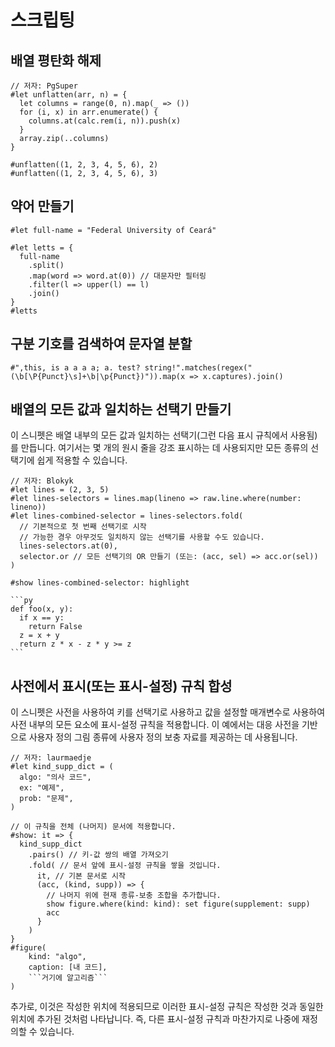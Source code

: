# 스크립팅
## 배열 평탄화 해제

```typ
// 저자: PgSuper
#let unflatten(arr, n) = {
  let columns = range(0, n).map(_ => ())
  for (i, x) in arr.enumerate() {
    columns.at(calc.rem(i, n)).push(x)
  }
  array.zip(..columns)
}

#unflatten((1, 2, 3, 4, 5, 6), 2)
#unflatten((1, 2, 3, 4, 5, 6), 3)
```

## 약어 만들기
```typ
#let full-name = "Federal University of Ceará"

#let letts = {
  full-name
    .split()
    .map(word => word.at(0)) // 대문자만 필터링
    .filter(l => upper(l) == l)
    .join()
}
#letts
```

## 구분 기호를 검색하여 문자열 분할

```typ
#",this, is a a a a; a. test? string!".matches(regex("(\b[\P{Punct}\s]+\b|\p{Punct})")).map(x => x.captures).join()
```

## 배열의 모든 값과 일치하는 선택기 만들기

이 스니펫은 배열 내부의 모든 값과 일치하는 선택기(그런 다음 표시 규칙에서 사용됨)를 만듭니다. 여기서는 몇 개의 원시 줄을 강조 표시하는 데 사용되지만 모든 종류의 선택기에 쉽게 적용할 수 있습니다.

````typ
// 저자: Blokyk
#let lines = (2, 3, 5)
#let lines-selectors = lines.map(lineno => raw.line.where(number: lineno))
#let lines-combined-selector = lines-selectors.fold(
  // 기본적으로 첫 번째 선택기로 시작
  // 가능한 경우 아무것도 일치하지 않는 선택기를 사용할 수도 있습니다.
  lines-selectors.at(0),
  selector.or // 모든 선택기의 OR 만들기 (또는: (acc, sel) => acc.or(sel))
)

#show lines-combined-selector: highlight

```py
def foo(x, y):
  if x == y:
    return False
  z = x + y
  return z * x - z * y >= z
```
````

## 사전에서 표시(또는 표시-설정) 규칙 합성

이 스니펫은 사전을 사용하여 키를 선택기로 사용하고 값을 설정할 매개변수로 사용하여 사전 내부의 모든 요소에 표시-설정 규칙을 적용합니다. 이 예에서는 대응 사전을 기반으로 사용자 정의 그림 종류에 사용자 정의 보충 자료를 제공하는 데 사용됩니다.

```typ
// 저자: laurmaedje
#let kind_supp_dict = (
  algo: "의사 코드",
  ex: "예제",
  prob: "문제",
)

// 이 규칙을 전체 (나머지) 문서에 적용합니다.
#show: it => {
  kind_supp_dict
    .pairs() // 키-값 쌍의 배열 가져오기
    .fold( // 문서 앞에 표시-설정 규칙을 쌓을 것입니다.
      it, // 기본 문서로 시작
      (acc, (kind, supp)) => {
        // 나머지 위에 현재 종류-보충 조합을 추가합니다.
        show figure.where(kind: kind): set figure(supplement: supp)
        acc
      }
    )
}
#figure(
    kind: "algo",
    caption: [내 코드],
    ```거기에 알고리즘```
)
```

추가로, 이것은
작성한 위치에 적용되므로 이러한 표시-설정 규칙은
작성한 것과 동일한 위치에 추가된 것처럼 나타납니다. 즉, 다른 표시-설정 규칙과 마찬가지로 나중에 재정의할 수 있습니다.